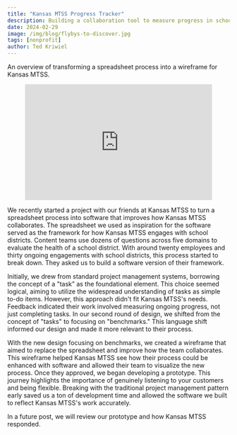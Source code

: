```yaml
---
title: "Kansas MTSS Progress Tracker"
description: Building a collaboration tool to measure progress in school districts.
date: 2024-02-29
image: /img/blog/flybys-to-discover.jpg
tags: [nonprofit]
author: Ted Kriwiel
---
```


An overview of transforming a spreadsheet process into a wireframe for Kansas MTSS.

<figure>
    <div style="position: relative; padding-bottom: 61.78960096735187%; height: 0;"><iframe src="https://www.loom.com/embed/f59e4c59e0e146f5a1a6d63b50fcc401?sid=8a058858-8718-46a4-8d69-cf26dba73668" frameborder="0" webkitallowfullscreen mozallowfullscreen allowfullscreen style="position: absolute; top: 0; left: 0; width: 100%; height: 100%;"></iframe></div>
</figure>

We recently started a project with our friends at Kansas MTSS to turn a spreadsheet process into software that improves how Kansas MTSS collaborates. The spreadsheet we used as inspiration for the software served as the framework for how Kansas MTSS engages with school districts. Content teams use dozens of questions across five domains to evaluate the health of a school district. With around twenty employees and thirty ongoing engagements with school districts, this process started to break down. They asked us to build a software version of their framework.

Initially, we drew from standard project management systems, borrowing the concept of a "task” as the foundational element. This choice seemed logical, aiming to utilize the widespread understanding of tasks as simple to-do items. However, this approach didn't fit Kansas MTSS's needs. Feedback indicated their work involved measuring ongoing progress, not just completing tasks. In our second round of design, we shifted from the concept of "tasks" to focusing on "benchmarks." This language shift informed our design and made it more relevant to their process.

With the new design focusing on benchmarks, we created a wireframe that aimed to replace the spreadsheet and improve how the team collaborates. This wireframe helped Kansas MTSS see how their process could be enhanced with software and allowed their team to visualize the new process. Once they approved, we began developing a prototype.
This journey highlights the importance of genuinely listening to your customers and being flexible. Breaking with the traditional project management pattern early saved us a ton of development time and allowed the software we built to reflect Kansas MTSS's work accurately.

In a future post, we will review our prototype and how Kansas MTSS responded.
